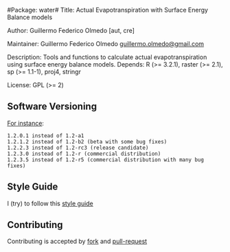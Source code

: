#Package: water#
Title: Actual Evapotranspiration with Surface Energy Balance models

Author: Guillermo Federico Olmedo [aut, cre]

Maintainer: Guillermo Federico Olmedo <guillermo.olmedo@gmail.com>

Description: Tools and functions to calculate actual evapotranspiration using surface energy balance models. 
Depends: R (>= 3.2.1), raster (>= 2.1), sp (>= 1.1-1), proj4, stringr

License: GPL (>= 2)


## Software Versioning

[For instance](https://en.wikipedia.org/wiki/Software_versioning):

    1.2.0.1 instead of 1.2-a1
    1.2.1.2 instead of 1.2-b2 (beta with some bug fixes)
    1.2.2.3 instead of 1.2-rc3 (release candidate)
    1.2.3.0 instead of 1.2-r (commercial distribution)
    1.2.3.5 instead of 1.2-r5 (commercial distribution with many bug fixes)

## Style Guide

I (try) to follow this [style guide](https://google-styleguide.googlecode.com/svn/trunk/Rguide.xml)

## Contributing

Contributing is accepted by [fork](https://help.github.com/articles/fork-a-repo/) and [pull-request](https://help.github.com/articles/using-pull-requests/)


